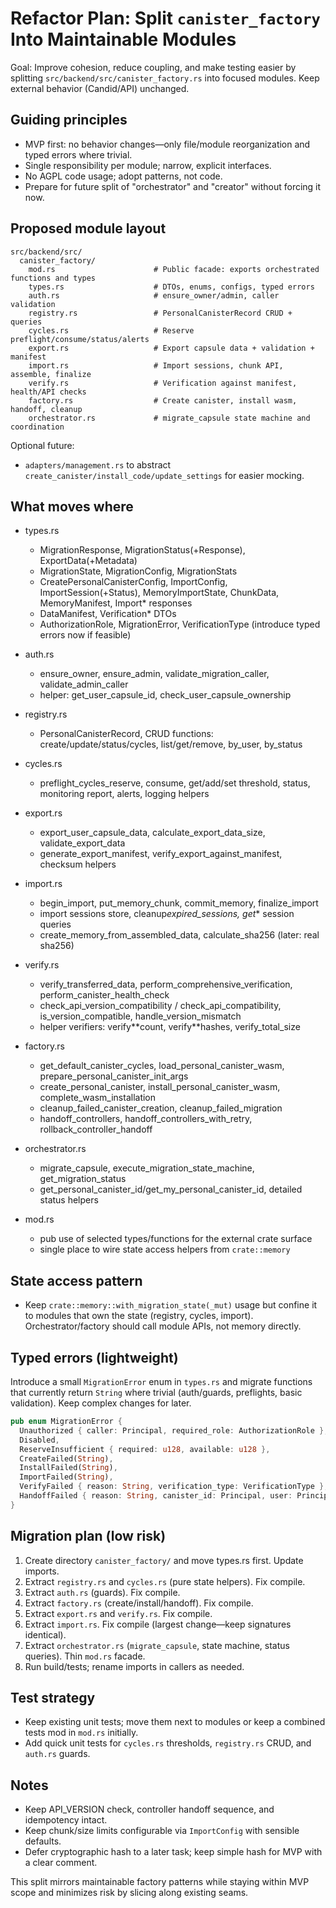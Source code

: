 # Refactor Plan: Split `canister_factory` Into Maintainable Modules

Goal: Improve cohesion, reduce coupling, and make testing easier by splitting `src/backend/src/canister_factory.rs` into focused modules. Keep external behavior (Candid/API) unchanged.

## Guiding principles

- MVP first: no behavior changes—only file/module reorganization and typed errors where trivial.
- Single responsibility per module; narrow, explicit interfaces.
- No AGPL code usage; adopt patterns, not code.
- Prepare for future split of "orchestrator" and "creator" without forcing it now.

## Proposed module layout

```
src/backend/src/
  canister_factory/
    mod.rs                      # Public facade: exports orchestrated functions and types
    types.rs                    # DTOs, enums, configs, typed errors
    auth.rs                     # ensure_owner/admin, caller validation
    registry.rs                 # PersonalCanisterRecord CRUD + queries
    cycles.rs                   # Reserve preflight/consume/status/alerts
    export.rs                   # Export capsule data + validation + manifest
    import.rs                   # Import sessions, chunk API, assemble, finalize
    verify.rs                   # Verification against manifest, health/API checks
    factory.rs                  # Create canister, install wasm, handoff, cleanup
    orchestrator.rs             # migrate_capsule state machine and coordination
```

Optional future:

- `adapters/management.rs` to abstract `create_canister/install_code/update_settings` for easier mocking.

## What moves where

- types.rs

  - MigrationResponse, MigrationStatus(+Response), ExportData(+Metadata)
  - MigrationState, MigrationConfig, MigrationStats
  - CreatePersonalCanisterConfig, ImportConfig, ImportSession(+Status), MemoryImportState, ChunkData, MemoryManifest, Import\* responses
  - DataManifest, Verification\* DTOs
  - AuthorizationRole, MigrationError, VerificationType (introduce typed errors now if feasible)

- auth.rs

  - ensure_owner, ensure_admin, validate_migration_caller, validate_admin_caller
  - helper: get_user_capsule_id, check_user_capsule_ownership

- registry.rs

  - PersonalCanisterRecord, CRUD functions: create/update/status/cycles, list/get/remove, by_user, by_status

- cycles.rs

  - preflight_cycles_reserve, consume, get/add/set threshold, status, monitoring report, alerts, logging helpers

- export.rs

  - export_user_capsule_data, calculate_export_data_size, validate_export_data
  - generate_export_manifest, verify_export_against_manifest, checksum helpers

- import.rs

  - begin_import, put_memory_chunk, commit_memory, finalize_import
  - import sessions store, cleanup*expired_sessions, get*\* session queries
  - create_memory_from_assembled_data, calculate_sha256 (later: real sha256)

- verify.rs

  - verify_transferred_data, perform_comprehensive_verification, perform_canister_health_check
  - check_api_version_compatibility / check_api_compatibility, is_version_compatible, handle_version_mismatch
  - helper verifiers: verify*\*count, verify*\*hashes, verify_total_size

- factory.rs

  - get_default_canister_cycles, load_personal_canister_wasm, prepare_personal_canister_init_args
  - create_personal_canister, install_personal_canister_wasm, complete_wasm_installation
  - cleanup_failed_canister_creation, cleanup_failed_migration
  - handoff_controllers, handoff_controllers_with_retry, rollback_controller_handoff

- orchestrator.rs

  - migrate_capsule, execute_migration_state_machine, get_migration_status
  - get_personal_canister_id/get_my_personal_canister_id, detailed status helpers

- mod.rs
  - pub use of selected types/functions for the external crate surface
  - single place to wire state access helpers from `crate::memory`

## State access pattern

- Keep `crate::memory::with_migration_state(_mut)` usage but confine it to modules that own the state (registry, cycles, import). Orchestrator/factory should call module APIs, not memory directly.

## Typed errors (lightweight)

Introduce a small `MigrationError` enum in `types.rs` and migrate functions that currently return `String` where trivial (auth/guards, preflights, basic validation). Keep complex changes for later.

```rust
pub enum MigrationError {
  Unauthorized { caller: Principal, required_role: AuthorizationRole },
  Disabled,
  ReserveInsufficient { required: u128, available: u128 },
  CreateFailed(String),
  InstallFailed(String),
  ImportFailed(String),
  VerifyFailed { reason: String, verification_type: VerificationType },
  HandoffFailed { reason: String, canister_id: Principal, user: Principal },
}
```

## Migration plan (low risk)

1. Create directory `canister_factory/` and move types.rs first. Update imports.
2. Extract `registry.rs` and `cycles.rs` (pure state helpers). Fix compile.
3. Extract `auth.rs` (guards). Fix compile.
4. Extract `factory.rs` (create/install/handoff). Fix compile.
5. Extract `export.rs` and `verify.rs`. Fix compile.
6. Extract `import.rs`. Fix compile (largest change—keep signatures identical).
7. Extract `orchestrator.rs` (`migrate_capsule`, state machine, status queries). Thin `mod.rs` facade.
8. Run build/tests; rename imports in callers as needed.

## Test strategy

- Keep existing unit tests; move them next to modules or keep a combined tests mod in `mod.rs` initially.
- Add quick unit tests for `cycles.rs` thresholds, `registry.rs` CRUD, and `auth.rs` guards.

## Notes

- Keep API_VERSION check, controller handoff sequence, and idempotency intact.
- Keep chunk/size limits configurable via `ImportConfig` with sensible defaults.
- Defer cryptographic hash to a later task; keep simple hash for MVP with a clear comment.

This split mirrors maintainable factory patterns while staying within MVP scope and minimizes risk by slicing along existing seams.
